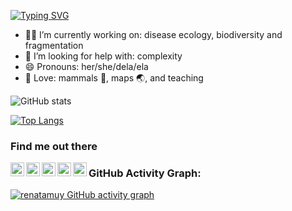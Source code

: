 [![Typing SVG](https://readme-typing-svg.herokuapp.com?color=%2336BCF7&center=true&vCenter=true&width=600&lines=Kia+ora+👋,+I+am+Renata;I+am+curious;I+love+R)](https://git.io/typing-svg)

* 👩‍💻 I’m currently working on: disease ecology, biodiversity and fragmentation
* 🤯 I’m looking for help with: complexity
* 😄 Pronouns: her/she/dela/ela
* 💓 Love: mammals 🦇, maps 🌏, and teaching

![GitHub stats](https://github-readme-stats.vercel.app/api?username=renatamuy&show_icons=true&theme=omni)

[![Top Langs](https://github-readme-stats.vercel.app/api/top-langs/?username=renatamuy&show_icons=true&theme=omni)](https://github.com/anuraghazra/github-readme-stats)

### Find me out there

[<img align="left" width="22px" src="https://cdn-icons-png.flaticon.com/512/733/733579.png"/>](https://twitter.com/MuyRe)
[<img align="left" width="22px" src="https://orcid.org/assets/vectors/orcid.logo.icon.svg"/>](https://orcid.org/0000-0002-6466-6210)
[<img align="left" width="22px" src="https://iconape.com/wp-content/files/da/64524/svg/google-scholar.svg"/>](https://scholar.google.com/citations?hl=en&user=psh9sXwAAAAJ&view_op=list_works&sortby=pubdate)
[<img align="left" width="22px" src="https://upload.wikimedia.org/wikipedia/commons/5/5e/ResearchGate_icon_SVG.svg"/>](https://www.researchgate.net/profile/Renata-Muylaert)
[<img align="left" width="22px" src="https://arquivo.unifesp.br/images/icon/icon_lattes.svg"/>](http://lattes.cnpq.br/8131277671550294)


### GitHub Activity Graph:
[![renatamuy GitHub activity graph](https://github-readme-activity-graph.cyclic.app/graph?username=renatamuy&theme=github-compact)](https://github.com/renatamuy/github-readme-activity-graph)
